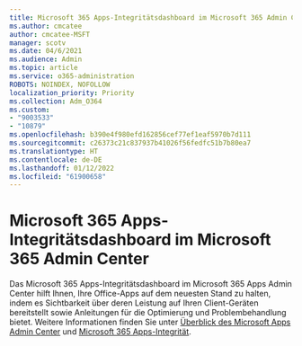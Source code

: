```yaml
---
title: Microsoft 365 Apps-Integritätsdashboard im Microsoft 365 Admin Center
ms.author: cmcatee
author: cmcatee-MSFT
manager: scotv
ms.date: 04/6/2021
ms.audience: Admin
ms.topic: article
ms.service: o365-administration
ROBOTS: NOINDEX, NOFOLLOW
localization_priority: Priority
ms.collection: Adm_O364
ms.custom:
- "9003533"
- "10879"
ms.openlocfilehash: b390e4f980efd162856cef77ef1eaf5970b7d111
ms.sourcegitcommit: c26373c21c837937b41026f56fedfc51b7b80ea7
ms.translationtype: HT
ms.contentlocale: de-DE
ms.lasthandoff: 01/12/2022
ms.locfileid: "61900658"
---
```

# <a name="microsoft-365-apps-health-dashboard-in-the-microsoft-365-apps-admin-center"></a>Microsoft 365 Apps-Integritätsdashboard im Microsoft 365 Admin Center

Das Microsoft 365 Apps-Integritätsdashboard im Microsoft 365 Apps Admin Center hilft Ihnen, Ihre Office-Apps auf dem neuesten Stand zu halten, indem es Sichtbarkeit über deren Leistung auf Ihren Client-Geräten bereitstellt sowie Anleitungen für die Optimierung und Problembehandlung bietet. Weitere Informationen finden Sie unter [Überblick des Microsoft Apps Admin Center](https://docs.microsoft.com/deployoffice/admincenter/overview) und [Microsoft 365 Apps-Integrität](https://docs.microsoft.com/deployoffice/admincenter/microsoft-365-apps-health).



